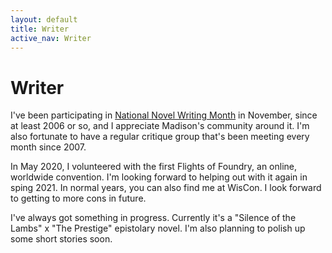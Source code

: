 ```yaml
---
layout: default
title: Writer
active_nav: Writer
---
```

# Writer
I've been participating in [National Novel Writing Month](https://nanowrimo.org/participants/ndavies) in November, since at least 2006 or so, and I appreciate Madison's community around it. I'm also fortunate to have a regular critique group that's been meeting every month since 2007.

In May 2020, I volunteered with the first Flights of Foundry, an online, worldwide convention. I'm looking forward to helping out with it again in sping 2021. In normal years, you can also find me at WisCon. I look forward to getting to more cons in future.

I've always got something in progress. Currently it's a "Silence of the Lambs" x "The Prestige" epistolary novel. I'm also planning to polish up some short stories soon.
